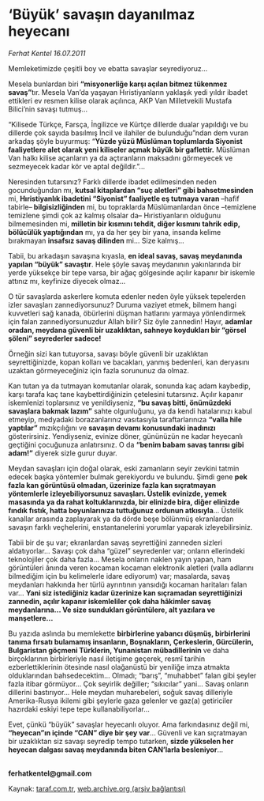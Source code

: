 # ‘Büyük’ savaşın dayanılmaz heyecanı 

*Ferhat Kentel 16.07.2011*

<div class="yazi"><p>Memleketimizde çeşitli boy ve ebatta savaşlar seyrediyoruz... </p>
<p>Mesela bunlardan biri <b>“misyonerliğe karşı açılan bitmez tükenmez savaş”</b>tır. Mesela Van’da yaşayan Hıristiyanların yaklaşık yedi yıldır ibadet ettikleri ev resmen kilise olarak açılınca, AKP Van Milletvekili Mustafa Bilici’nin savaşı tutmuş...</p>
<p>“Kilisede Türkçe, Farsça, İngilizce ve Kürtçe dillerde dualar yapıldığı ve bu dillerde çok sayıda basılmış İncil ve ilahiler de bulunduğu”ndan dem vuran arkadaş şöyle buyurmuş: “<b>Yüzde yüzü Müslüman toplumlarda Siyonist faaliyetlere alet olarak yeni kiliseler açmak büyük bir gaflettir.</b> Müslüman Van halkı kilise açanların ya da açtıranların maksadını görmeyecek ve sezmeyecek kadar kör ve aptal değildir.”... </p>
<p>Neresinden tutarsınız? Farklı dillerde ibadet edilmesinden neden gocunduğundan mı, <b>kutsal kitaplardan “suç aletleri” gibi bahsetmesinden</b> mi, <b>Hıristiyanlık ibadetini “Siyonist” faaliyetle eş tutmaya varan </b>–hafif tabirle–<b> bilgisizliğinden</b> mi, bu topraklarda Müslümanlardan önce –temizlene temizlene şimdi çok az kalmış olsalar da– Hıristiyanların olduğunu bilmemesinden mi, <b>milletin bir kısmını tehdit, diğer kısmını tahrik edip, bölücülük yaptığından</b> mı, ya da her şey bir yana, insanda kelime bırakmayan <b>insafsız savaş dilinden</b> mi... Size kalmış...</p>
<p>Tabii, bu arkadaşın savaşına kıyasla, <b>en ideal savaş, savaş meydanında yapılan “büyük” savaştır</b>. Hele şöyle savaş meydanının yakınlarında bir yerde yüksekçe bir tepe varsa, bir ağaç gölgesinde açılır kapanır bir iskemle attınız mı, keyfinize diyecek olmaz... </p>
<p>O tür savaşlarda askerlere komuta edenler neden öyle yüksek tepelerden izler savaşları zannediyorsunuz? Duruma vaziyet etmek, bilmem hangi kuvvetleri sağ kanada, öbürlerini düşman hatlarını yarmaya yönlendirmek için falan zannediyorsunuzdur Allah bilir? Siz öyle zannedin! Hayır, <b>adamlar oradan, meydana güvenli bir uzaklıktan, sahneye koydukları bir “görsel şöleni” seyrederler sadece!</b></p>
<p>Örneğin sizi kan tutuyorsa, savaşı böyle güvenli bir uzaklıktan seyrettiğinizde, kopan kolları ve bacakları, yanmış bedenleri, kan deryasını uzaktan görmeyeceğiniz için fazla sorununuz da olmaz.</p>
<p>Kan tutan ya da tutmayan komutanlar olarak, sonunda kaç adam kaybedip, karşı tarafa kaç tane kaybettirdiğinizin çetelesini tutarsınız. Açılır kapanır iskemlenizi toplarsınız ve yenildiyseniz, <b>“bu savaş bitti, önümüzdeki savaşlara bakmak lazım”</b> sahte olgunluğunu, ya da kendi hatalarınızı kabul etmeyip, medyadaki borazanlarınız vasıtasıyla taraftarlarınıza <b>“valla hile yaptılar”</b> mızıkçılığını ve <b>savaşın devamı konusundaki inadınızı</b> gösterirsiniz. Yendiyseniz, evinize döner, gününüzün ne kadar heyecanlı geçtiğini çocuğunuza anlatırsınız. O da <b>“benim babam savaş tanrısı gibi adam!”</b> diyerek sizle gurur duyar.</p>
<p>Meydan savaşları için doğal olarak, eski zamanların seyir zevkini tatmin edecek başka yöntemler bulmak gerekiyordu ve bulundu. Şimdi gene <b>pek fazla kan görüntüsü olmadan, üzerinize fazla kan sıçratmayan yöntemlerle izleyebiliyorsunuz savaşları. Üstelik evinizde, yemek masasında ya da rahat koltuklarınızda, bir elinizde bira, diğer elinizde fındık fıstık, hatta boyunlarınıza tuttuğunuz ordunun atkısıyla</b>... Üstelik kanallar arasında zaplayarak ya da dörde beşe bölünmüş ekranlardan savaşın farklı veçhelerini, enstantanelerini yorumlar yaparak izleyebilirsiniz.</p>
<p>Tabii bir de şu var; ekranlardan savaş seyrettiğini zanneden sizleri aldatıyorlar... Savaşı çok daha “güzel” seyredenler var; onların ellerindeki teknolojiler çok daha fazla... Mesela onların naklen yayın yapan, ham görüntüleri ânında veren kocaman kocaman elektronik aletleri (valla adlarını bilmediğim için bu kelimelerle idare ediyorum) var; masalarda, savaş meydanları hakkında her türlü ayrıntının yansıdığı kocaman haritaları falan var... <b>Yani siz istediğiniz kadar üzerinize kan sıçramadan seyrettiğinizi zannedin, açılır kapanır iskemleliler çok daha hâkimler savaş meydanlarına... Ve size sundukları görüntülere, alt yazılara ve manşetlere...</b></p>
<p>Bu yazıda aslında bu memlekette <b>birbirlerine yabancı düşmüş, birbirlerini tanıma fırsatı bulamamış insanların, Boşnakların, Çerkeslerin, Gürcülerin, Bulgaristan göçmeni Türklerin, Yunanistan mübadillerinin </b>ve daha birçoklarının birbirleriyle nasıl iletişime geçerek, resmî tarihin ezberlettiklerinin ötesinde nasıl olağanüstü bir yeniliğe imza atmakta olduklarından bahsedecektim... Olmadı; “barış”, “muhabbet” falan gibi şeyler fazla itibar görmüyor... Çok seyirlik değiller; “sıkıcılar” yani... Savaş onların dillerini bastırıyor... Hele meydan muharebeleri, soğuk savaş dilleriyle Amerika-Rusya ikilemi gibi şeylerle gaza gelenler ve gaz(a) getiriciler hazırdaki eskiyi tepe tepe kullanabiliyorlar... </p>
<p>Evet, çünkü “büyük” savaşlar heyecanlı oluyor. Ama farkındasınız değil mi, <b>“heyecan”ın içinde “CAN” diye bir şey var</b>... Güvenli ve kan sıçratmayan bir uzaklıktan siz savaşı seyredip tempo tutarken, <b>sizde yükselen her heyecan dalgası savaş meydanında biten CAN’larla besleniyor</b>...</p>
<p><b><br/>ferhatkentel@gmail.com</b></p>
</div>

Kaynak: [taraf.com.tr](http://www.taraf.com.tr/ferhat-kentel/makale-buyuk-savasin-dayanilmaz-heyecani.htm), [web.archive.org (arşiv bağlantısı)](http://web.archive.org/web/20130913123955/http://www.taraf.com.tr/ferhat-kentel/makale-buyuk-savasin-dayanilmaz-heyecani.htm)
